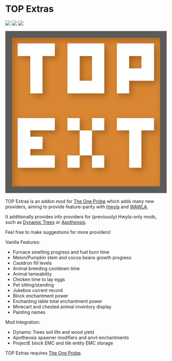 # TOP Extras 

[![](https://img.shields.io/modrinth/dt/top-extras)](https://modrinth.com/mod/top-extras) [![](http://cf.way2muchnoise.eu/628618.svg)](https://www.curseforge.com/minecraft/mc-mods/top-extras)  [![](http://cf.way2muchnoise.eu/versions/628618.svg)](https://www.curseforge.com/minecraft/mc-mods/top-extras)

![Logo](/src/main/resources/assets/topextras/textures/logo.png)


TOP Extras is an addon mod for [The One Probe](https://github.com/McJtyMods/TheOneProbe) which adds many new providers, aiming to provide feature-parity with [Hwyla](https://github.com/TehNut-Mods/HWYLA) and [WAWLA](https://github.com/Darkhax-Minecraft/WAWLA). 

It additionally provides info providers for (previously) Hwyla-only mods, such as [Dynamic Trees](https://github.com/DynamicTreesTeam/DynamicTrees) or [Apotheosis](https://github.com/Shadows-of-Fire/Apotheosis/).

Feel free to make suggestions for more providers!

Vanilla Features:
* Furnace smelting progress and fuel burn time
* Melon/Pumpkin stem and cocoa beans growth progress
* Cauldron fill levels
* Animal breeding cooldown time
* Animal tameability
* Chicken time to lay eggs
* Pet sitting/standing
* Jukebox current record
* Block enchantment power
* Enchanting table total enchantment power
* Minecart and chested animal inventory display
* Painting names

Mod Integration:
* Dynamic Trees soil life and wood yield
* Apotheosis spawner modifiers and anvil enchantments
* ProjectE block EMC and tile entity EMC storage

TOP Extras requires [The One Probe](https://github.com/McJtyMods/TheOneProbe).
